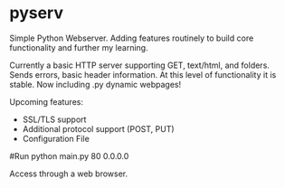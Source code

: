 # pyserv
Simple Python Webserver. Adding features routinely to build core functionality and further my learning. 

Currently a basic HTTP server supporting GET, text/html, and folders. Sends errors, basic header information. At this level of functionality it is stable. Now including .py dynamic webpages!

Upcoming features:
  - SSL/TLS support
  - Additional protocol support (POST, PUT)
  - Configuration File 
  
#Run
python main.py 80 0.0.0.0

Access through a web browser.

